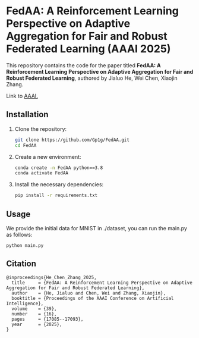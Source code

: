 # FedAA: A Reinforcement Learning Perspective on Adaptive Aggregation for Fair and Robust Federated Learning (AAAI 2025)
This  repository contains the code for the paper titled **FedAA: A Reinforcement Learning Perspective on Adaptive Aggregation for Fair and Robust Federated Learning**, authored by Jialuo He, Wei Chen, Xiaojin Zhang.

Link to [AAAI.](https://ojs.aaai.org/index.php/AAAI/article/view/33878)

## Installation

1. Clone the repository:
   ```bash
   git clone https://github.com/Gp1g/FedAA.git
   cd FedAA
2. Create a new environment:
    ```bash
    conda create -n FedAA python==3.8
    conda activate FedAA
3. Install the necessary dependencies:
    ```bash 
    pip install -r requirements.txt
## Usage
We provide the initial data for MNIST in ./dataset, you can run the main.py as follows:
```shell
python main.py
```
## Citation 

``` 
@inproceedings{He_Chen_Zhang_2025,
  title     = {FedAA: A Reinforcement Learning Perspective on Adaptive Aggregation for Fair and Robust Federated Learning},
  author    = {He, Jialuo and Chen, Wei and Zhang, Xiaojin},
  booktitle = {Proceedings of the AAAI Conference on Artificial Intelligence},
  volume    = {39},
  number    = {16},
  pages     = {17085--17093},
  year      = {2025},
}

```